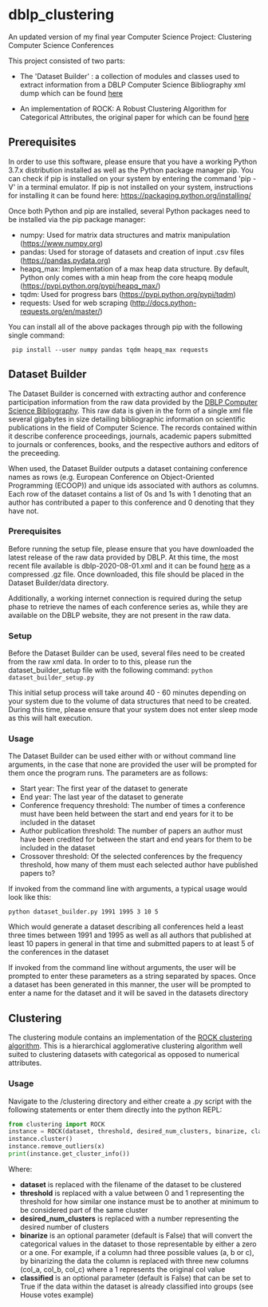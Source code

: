 # dblp_clustering
An updated version of my final year Computer Science Project: Clustering Computer Science Conferences

This project consisted of two parts:

- The 'Dataset Builder' : a collection of modules and classes used to extract information from a DBLP Computer Science Bibliography xml dump which can be found [here](https://dblp.org/xml/)

- An implementation of ROCK: A Robust Clustering Algorithm for Categorical Attributes, the original paper for which can be found [here](http://theory.stanford.edu/~sudipto/mypapers/categorical.pdf)


## Prerequisites

In order to use this software, please ensure that you have a working Python 3.7.x distribution installed as well as the Python package manager pip. You can check if pip is installed on your system by entering the command 'pip -V' in a terminal emulator. If pip is not installed on your system, instructions for installing it can be found here: https://packaging.python.org/installing/

Once both Python and pip are installed, several Python packages need to be installed via the pip package manager:

- numpy: Used for matrix data structures and matrix manipulation (<https://www.numpy.org>)
- pandas: Used for storage of datasets and creation of input .csv files (<https://pandas.pydata.org>)
- heapq_max: Implementation of a max heap data structure. By default, Python only comes with a min heap from the core heapq module (<https://pypi.python.org/pypi/heapq_max/>)
- tqdm: Used for progress bars (<https://pypi.python.org/pypi/tqdm>)
- requests: Used for web scraping (<http://docs.python-requests.org/en/master/>)

You can install all of the above packages through pip with the following single command: 

``` pip install --user numpy pandas tqdm heapq_max requests```

## Dataset Builder

The Dataset Builder is concerned with extracting author and conference participation information from the raw data provided by the [DBLP Computer Science Bibliography](https://dblp.org). This raw data is given in the form of a single xml file several gigabytes in size detailing bibliographic information on scientific publications in the field of Computer Science. The records contained within it describe conference proceedings, journals, academic papers submitted to journals or conferences, books, and the respective authors and editors of the preceeding. 

When used, the Dataset Builder outputs a dataset containing conference names as rows (e.g. European Conference on Object-Oriented Programming (ECOOP)) and unique ids associated with authors as columns. Each row of the dataset contains a list of 0s and 1s with 1 denoting that an author has contributed a paper to this conference and 0 denoting that they have not.

### Prerequisites 

Before running the setup file, please ensure that you have downloaded the latest release of the raw data provided by DBLP. At this time, the most recent file available is dblp-2020-08-01.xml and it can be found [here](https://dblp.org/xml/) as a compressed .gz file. Once downloaded, this file should be placed in the Dataset Builder/data directory.

Additionally, a working internet connection is required during the setup phase to retrieve the names of each conference series as, while they are available on the DBLP website, they are not present in the raw data.

### Setup

Before the Dataset Builder can be used, several files need to be created from the raw xml data. In order to to this, please run the dataset_builder_setup file with the following command: ```python dataset_builder_setup.py```

This initial setup process will take around 40 - 60 minutes depending on your system due to the volume of data structures that need to be created. During this time, please ensure that your system does not enter sleep mode as this will halt execution.

### Usage

The Dataset Builder can be used either with or without command line arguments, in the case that none are provided the user will be prompted for them once the program runs. The parameters are as follows:

- Start year: The first year of the dataset to generate
- End year: The last year of the dataset to generate
- Conference frequency threshold: The number of times a conference must have been held between the start and end years for it to be included in the dataset
- Author publication threshold: The number of papers an author must have been credited for between the start and end years for them to be included in the dataset
- Crossover threshold: Of the selected conferences by the frequency threshold, how many of them must each selected author have published papers to?

If invoked from the command line with arguments, a typical usage would look like this:

 ``` python dataset_builder.py 1991 1995 3 10 5 ```
 
 Which would generate a dataset describing all conferences held a least three times between 1991 and 1995 as well as all authors that published at least 10 papers in general in that time and submitted papers to at least 5 of the conferences in the dataset
 
 If invoked from the command line without arguments, the user will be prompted to enter these parameters as a string separated by spaces. Once a dataset has been generated in this manner, the user will be prompted to enter a name for the dataset and it will be saved in the datasets directory

## Clustering

The clustering module contains an implementation of the [ROCK clustering algorithm](http://theory.stanford.edu/~sudipto/mypapers/categorical.pdf). This is a hierarchical agglomerative clustering algorithm well suited to clustering datasets with categorical as opposed to numerical attributes.

### Usage

Navigate to the /clustering directory and either create a .py script with the following statements or enter them directly into the python REPL:

```python 
from clustering import ROCK
instance = ROCK(dataset, threshold, desired_num_clusters, binarize, classified)
instance.cluster()
instance.remove_outliers(x)
print(instance.get_cluster_info())
```
Where:

- **dataset** is replaced with the filename of the dataset to be clustered
- **threshold** is replaced with a value between 0 and 1 representing the threshold for how similar one instance must be to another at minimum to be considered part of the same cluster
- **desired_num_clusters** is replaced with a number representing the desired number of clusters 
- **binarize** is an optional parameter (default is False) that will convert the categorical values in the dataset to those representable by either a zero or a one. For example, if a column had three possible values (a, b or c), by binarizing the data the column is replaced with three new columns (col_a, col_b, col_c) where a 1 represents the original col value
- **classified** is an optional parameter (default is False) that can be set to True if the data within the dataset is already classified into groups (see House votes example)
